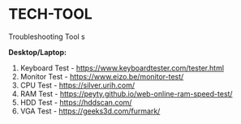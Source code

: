 # TECH-TOOL
Troubleshooting Tool s

**Desktop/Laptop:**
1. Keyboard Test - https://www.keyboardtester.com/tester.html
2. Monitor Test - https://www.eizo.be/monitor-test/
3. CPU Test - https://silver.urih.com/
4. RAM Test - https://peyty.github.io/web-online-ram-speed-test/
5. HDD Test - https://hddscan.com/
6. VGA Test - https://geeks3d.com/furmark/
